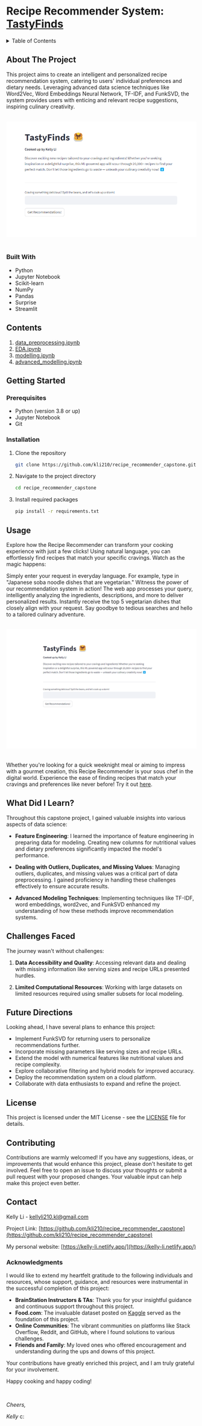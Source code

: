 # Recipe Recommender System: [TastyFinds](https://kellyli-tastyfinds.streamlit.app/)
<!-- TABLE OF CONTENTS -->
<details>
  <summary>Table of Contents</summary>
  <ol>
    <li>
      <a href="#about-the-project">About The Project</a>
      <ul>
        <li><a href="#built-with">Built With</a></li>
      </ul>
    </li>
    <li>
      <a href="#getting-started">Getting Started</a>
      <ul>
        <li><a href="#prerequisites">Prerequisites</a></li>
        <li><a href="#installation">Installation</a></li>
      </ul>
    </li>
    <li><a href="#usage">Usage</a></li>
    <li><a href="#what-did-i-learn">What Did I Learn?</a></li>
    <li><a href="#challenges-faced">Challenges Faced</a></li>
    <li><a href="#future-directions">Future Directions</a></li>
    <li><a href="#contributing">Contributing</a></li>
    <li><a href="#license">License</a></li>
    <li><a href="#contact">Contact</a></li>
    <li><a href="#acknowledgments">Acknowledgments</a></li>
  </ol>
</details>


## About The Project

This project aims to create an intelligent and personalized recipe recommendation system, catering to users' individual preferences and dietary needs. Leveraging advanced data science techniques like Word2Vec, Word Embeddings Neural Network, TF-IDF, and FunkSVD, the system provides users with enticing and relevant recipe suggestions, inspiring culinary creativity.

<br>

<div id="header" align="center">
    <img src="input/Tastyfinds.png" alt="TastyFinds webapp">
</div>

<br>

### Built With

- Python
- Jupyter Notebook
- Scikit-learn
- NumPy
- Pandas
- Surprise
- Streamlit

## Contents

1. [data_preprocessing.ipynb](https://github.com/kli210/recipe_recommender_capstone/blob/main/data_preprocessing.ipynb)
2. [EDA.ipynb](https://github.com/kli210/recipe_recommender_capstone/blob/main/EDA.ipynb)
3. [modelling.ipynb](https://github.com/kli210/recipe_recommender_capstone/blob/main/modelling.ipynb)
4. [advanced_modelling.ipynb](https://github.com/kli210/recipe_recommender_capstone/blob/main/advanced_modelling.ipynb)

## Getting Started

### Prerequisites

- Python (version 3.8 or up)
- Jupyter Notebook
- Git

### Installation

1. Clone the repository
   ```sh
   git clone https://github.com/kli210/recipe_recommender_capstone.git
   ```
2. Navigate to the project directory
   ```sh
   cd recipe_recommender_capstone
   ```
3. Install required packages
   ```sh
   pip install -r requirements.txt
   ```

## Usage

Explore how the Recipe Recommender can transform your cooking experience with just a few clicks! Using natural language, you can effortlessly find recipes that match your specific cravings. Watch as the magic happens:

Simply enter your request in everyday language. For example, type in "Japanese soba noodle dishes that are vegetarian."
Witness the power of our recommendation system in action! The web app processes your query, intelligently analyzing the ingredients, descriptions, and more to deliver personalized results.
Instantly receive the top 5 vegetarian dishes that closely align with your request. Say goodbye to tedious searches and hello to a tailored culinary adventure.

<br>

<div id="header" align="center">
    <img src="input/Tastyfinds.gif" alt="TastyFinds demo">
</div>

<br>

Whether you're looking for a quick weeknight meal or aiming to impress with a gourmet creation, this Recipe Recommender is your sous chef in the digital world. Experience the ease of finding recipes that match your cravings and preferences like never before! Try it out [here](https://kellyli-tastyfinds.streamlit.app/).

## What Did I Learn?

Throughout this capstone project, I gained valuable insights into various aspects of data science:

- **Feature Engineering**: I learned the importance of feature engineering in preparing data for modeling. Creating new columns for nutritional values and dietary preferences significantly impacted the model's performance.

- **Dealing with Outliers, Duplicates, and Missing Values**: Managing outliers, duplicates, and missing values was a critical part of data preprocessing. I gained proficiency in handling these challenges effectively to ensure accurate results.

- **Advanced Modeling Techniques**: Implementing techniques like TF-IDF, word embeddings, word2vec, and FunkSVD enhanced my understanding of how these methods improve recommendation systems.

## Challenges Faced

The journey wasn't without challenges:

1. **Data Accessibility and Quality**: Accessing relevant data and dealing with missing information like serving sizes and recipe URLs presented hurdles.

2. **Limited Computational Resources**: Working with large datasets on limited resources required using smaller subsets for local modeling.

## Future Directions

Looking ahead, I have several plans to enhance this project:

- Implement FunkSVD for returning users to personalize recommendations further.
- Incorporate missing parameters like serving sizes and recipe URLs.
- Extend the model with numerical features like nutritional values and recipe complexity.
- Explore collaborative filtering and hybrid models for improved accuracy.
- Deploy the recommendation system on a cloud platform.
- Collaborate with data enthusiasts to expand and refine the project.

## License

This project is licensed under the MIT License - see the [LICENSE](LICENSE.txt) file for details.

## Contributing

Contributions are warmly welcomed! If you have any suggestions, ideas, or improvements that would enhance this project, please don't hesitate to get involved. Feel free to open an issue to discuss your thoughts or submit a pull request with your proposed changes. Your valuable input can help make this project even better.

## Contact

Kelly Li - [kellyli210.kl@gmail.com](mailto:kellyli210.kl@gmail.com)

Project Link: [https://github.com/kli210/recipe_recommender_capstone](https://github.com/kli210/recipe_recommender_capstone)

My personal website: [https://kelly-li.netlify.app/](https://kelly-li.netlify.app/)

### Acknowledgments

I would like to extend my heartfelt gratitude to the following individuals and resources, whose support, guidance, and resources were instrumental in the successful completion of this project:

- **BrainStation Instructors & TAs**: Thank you for your insightful guidance and continuous support throughout this project.
- **Food.com**: The invaluable dataset posted on [Kaggle](https://www.kaggle.com/datasets/shuyangli94/food-com-recipes-and-user-interactions?select=PP_users.csv) served as the foundation of this project.
- **Online Communities**: The vibrant communities on platforms like Stack Overflow, Reddit, and GitHub, where I found solutions to various challenges.
- **Friends and Family**: My loved ones who offered encouragement and understanding during the ups and downs of this project.

Your contributions have greatly enriched this project, and I am truly grateful for your involvement.

Happy cooking and happy coding!

<br>

*Cheers,*

*Kelly* c:

